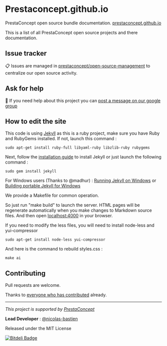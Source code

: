 Prestaconcept.github.io
========================

PrestaConcept open source bundle documentation. [prestaconcept.github.io](http://prestaconcept.github.io/)

This is a list of all PrestaConcept open source projects and there documentation.


## Issue tracker ##

:clipboard: Issues are managed in [prestaconcept/open-source-management](https://github.com/prestaconcept/open-source-management) to centralize our open source activity.


## Ask for help ##

:speech_balloon: If you need help about this project you can [post a message on our google group][3]


## How to edit the site

This code is using [Jekyll](http://jekyllrb.com/) as this is a ruby project,
make sure you have Ruby and RubyGems installed.
If not, launch this command :

    sudo apt-get install ruby-full libyaml-ruby libzlib-ruby rubygems

Next, follow the [installation guide](http://jekyllrb.com/docs/installation/) to install Jekyll
or just launch the following command :

    sudo gem install jekyll

For Windows users (Thanks to @madhur) : [Running Jekyll on Windows](http://www.madhur.co.in/blog/2011/09/01/runningjekyllwindows.html)
or [Building portable Jekyll for Windows](http://www.madhur.co.in/blog/2013/07/20/buildportablejekyll.html)

We provide a Makefile for common operation.

So just run "make build" to launch the server.
HTML pages will be regenerate automatically when you make changes to Markdown source files.
And then open [localhost:4000](http://localhost:4000/) in your browser.

If you need to modify the less files, you will need to install node-less and yui-compressor

    sudo apt-get install node-less yui-compressor

And here is the command to rebuild styles.css :

    make ai


## Contributing

Pull requests are welcome.


Thanks to
[everyone who has contributed](https://github.com/prestaconcept/prestaconcept.github.io/graphs/contributors) already.

---

*This project is supported by [PrestaConcept](http://www.prestaconcept.net)*

**Lead Developer** : [@nicolas-bastien](https://github.com/nicolas-bastien)

Released under the MIT License

[3]: https://groups.google.com/forum/?hl=fr&fromgroups#!forum/prestacms-devs

[![Bitdeli Badge](https://d2weczhvl823v0.cloudfront.net/prestaconcept/prestaconcept.github.io/trend.png)](https://bitdeli.com/free "Bitdeli Badge")

